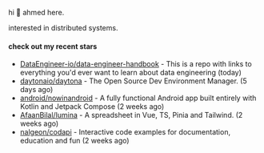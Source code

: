 hi 👋 ahmed here.

interested in distributed systems.

#### check out my recent stars

- [DataEngineer-io/data-engineer-handbook](https://github.com/DataEngineer-io/data-engineer-handbook) - This is a repo with links to everything you&#39;d ever want to learn about data engineering (today)
- [daytonaio/daytona](https://github.com/daytonaio/daytona) - The Open Source Dev Environment Manager. (5 days ago)
- [android/nowinandroid](https://github.com/android/nowinandroid) - A fully functional Android app built entirely with Kotlin and Jetpack Compose (2 weeks ago)
- [AfaanBilal/lumina](https://github.com/AfaanBilal/lumina) - A spreadsheet in Vue, TS, Pinia and Tailwind. (2 weeks ago)
- [nalgeon/codapi](https://github.com/nalgeon/codapi) - Interactive code examples for documentation, education and fun (2 weeks ago)

